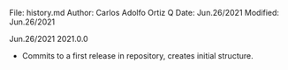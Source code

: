 File:     history.md
Author:   Carlos Adolfo Ortiz Q
Date:     Jun.26/2021
Modified: Jun.26/2021

Jun.26/2021 2021.0.0
- Commits to a first release in repository, creates initial structure.